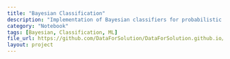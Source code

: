 ```yaml
---
title: "Bayesian Classification"
description: "Implementation of Bayesian classifiers for probabilistic data modeling and classification."
category: "Notebook"
tags: [Bayesian, Classification, ML]
file_url: https://github.com/DataForSolution/DataForSolution.github.io/blob/main/projects/BayesianClassification.ipynb
layout: project
---
```

